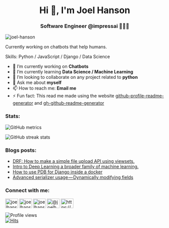 <h1 align="center">Hi 👋, I'm Joel Hanson</h1>
<h3 align="center">Software Engineer @impressai 👨🏻‍💻</h3>

<p><img align="center" src="https://miro.medium.com/max/3000/0*ONiAadfitbLoc8Yg.png" alt="joel-hanson" /></p>

Currently working on chatbots that help humans.

Skills: Python / JavaScript / Django / Data Science

- 🔭  I’m currently working on **Chatbots**
- 🌱  I’m currently learning **Data Science / Machine Learning**
- 👯  I’m looking to collaborate on any project related to **python**
- 💬  Ask me about **myself**
- 📫  How to reach me: **Email me**
- ⚡  Fun fact: This read me made using the website [github-profile-readme-generator](https://arturssmirnovs.github.io/github-profile-readme-generator/) and [gh-github-readme-generator](https://rahuldkjain.github.io/gh-profile-readme-generator/)

### Stats:

![GitHub metrics](https://metrics.lecoq.io/joel-hanson)  

![GitHub streak stats](https://github-readme-streak-stats.herokuapp.com/?user=joel-hanson)	

### Blogs posts:
<!-- BLOG-POST-LIST:START -->
- [DRF: How to make a simple file upload API using viewsets.](https://medium.com/@Joelhanson25/drf-how-to-make-a-simple-file-upload-api-using-viewsets-1b1e65ed65ca?source=rss-906309768f3a------2)
- [Intro to Deep Learning a broader family of machine learning.](https://medium.com/analytics-vidhya/intro-to-deep-learning-dc95bd892802?source=rss-906309768f3a------2)
- [How to use PDB for Django inside a docker](https://medium.com/@Joelhanson25/how-to-use-pdb-for-django-inside-a-docker-12c424d880ec?source=rss-906309768f3a------2)
- [Advanced serializer usage — Dynamically modifying fields](https://medium.com/@Joelhanson25/advanced-serializer-usage-dynamically-modifying-fields-e7c3bc28efa6?source=rss-906309768f3a------2)
<!-- BLOG-POST-LIST:END -->

### Connect with me:
<p align="left">
<a href="https://dev.to/joelhanson" target="blank"><img align="center" src="https://cdn.jsdelivr.net/npm/simple-icons@3.0.1/icons/dev-dot-to.svg" alt="joelhanson" height="30" width="40" /></a>
<a href="https://twitter.com/joelhanson25" target="blank"><img align="center" src="https://cdn.jsdelivr.net/npm/simple-icons@3.0.1/icons/twitter.svg" alt="joelhanson25" height="30" width="40" /></a>
<a href="https://kaggle.com/joelhanson" target="blank"><img align="center" src="https://cdn.jsdelivr.net/npm/simple-icons@3.0.1/icons/kaggle.svg" alt="joelhanson" height="30" width="40" /></a>
<a href="https://medium.com/@joelhanson25" target="blank"><img align="center" src="https://cdn.jsdelivr.net/npm/simple-icons@3.0.1/icons/medium.svg" alt="@joelhanson25" height="30" width="40" /></a>
<a href="/https://medium.com/feed/@joelhanson25" target="blank"><img align="center" src="https://cdn.jsdelivr.net/npm/simple-icons@3.0.1/icons/rss.svg" alt="https://medium.com/feed/@joelhanson25" height="30" width="40" /></a>
</p>


![Profile views](https://gpvc.arturio.dev/joel-hanson)  
[![Hits](https://hits.seeyoufarm.com/api/count/incr/badge.svg?url=https%3A%2F%2Fgithub.com%2Fjoel-hanson%2Fhit-counter&count_bg=%23ED3E2B&title_bg=%23373535&icon=&icon_color=%23F95353&title=hits&edge_flat=false)](https://hits.seeyoufarm.com)
